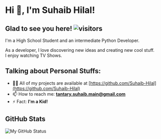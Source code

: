 # Hi 👋, I'm Suhaib Hilal!

## Glad to see you here! ![visitors](https://visitor-badge.glitch.me/badge?page_id=_suhaib_.visitor-badge)
I'm a High School Student and an intermediate Python Developer.

As a developer, I love discovering new ideas and creating new cool stuff.<br>
I enjoy watching TV Shows.

## Talking about Personal Stuffs:
- 👨‍💻 All of my projects are available at [https://github.com/Suhaib-Hilal](https://github.com/Suhaib-Hilal)
- 📫 How to reach me: **tantary.suhaib.main@gmail.com**
- ⚡ Fact: **I'm a Kid!**

## GitHub Stats
![My GitHub Status](https://github-readme-stats.vercel.app/api?username=Suhaib-Hilal&show_icons=true&theme=radical)

